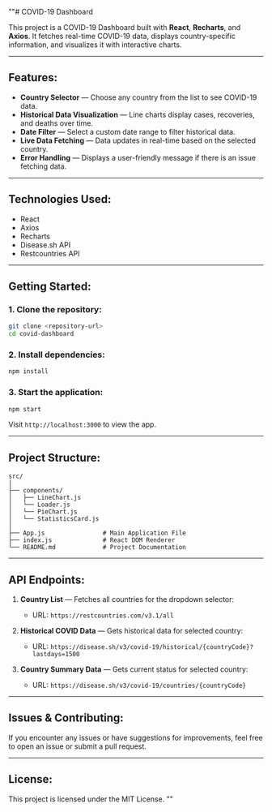 ""# COVID-19 Dashboard

This project is a COVID-19 Dashboard built with **React**, **Recharts**, and **Axios**. It fetches real-time COVID-19 data, displays country-specific information, and visualizes it with interactive charts.

---

## Features:
- **Country Selector** — Choose any country from the list to see COVID-19 data.
- **Historical Data Visualization** — Line charts display cases, recoveries, and deaths over time.
- **Date Filter** — Select a custom date range to filter historical data.
- **Live Data Fetching** — Data updates in real-time based on the selected country.
- **Error Handling** — Displays a user-friendly message if there is an issue fetching data.

---

## Technologies Used:
- React
- Axios
- Recharts
- Disease.sh API
- Restcountries API

---

## Getting Started:

### 1. Clone the repository:
```bash
git clone <repository-url>
cd covid-dashboard
```

### 2. Install dependencies:
```bash
npm install
```

### 3. Start the application:
```bash
npm start
```
Visit `http://localhost:3000` to view the app.

---

## Project Structure:
```
src/
│
├── components/
│   ├── LineChart.js     
│   └── Loader.js
│   └── PieChart.js
│   └── StatisticsCard.js
│
├── App.js                # Main Application File
├── index.js              # React DOM Renderer
└── README.md             # Project Documentation
```

---

## API Endpoints:
1. **Country List** — Fetches all countries for the dropdown selector:
   - URL: `https://restcountries.com/v3.1/all`
   
2. **Historical COVID Data** — Gets historical data for selected country:
   - URL: `https://disease.sh/v3/covid-19/historical/{countryCode}?lastdays=1500`

3. **Country Summary Data** — Gets current status for selected country:
   - URL: `https://disease.sh/v3/covid-19/countries/{countryCode}`

---

## Issues & Contributing:
If you encounter any issues or have suggestions for improvements, feel free to open an issue or submit a pull request.

---

## License:
This project is licensed under the MIT License.
""
